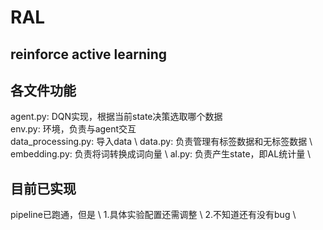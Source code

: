 # RAL

## reinforce active learning

## 各文件功能
agent.py: DQN实现，根据当前state决策选取哪个数据 <br>
env.py: 环境，负责与agent交互 <br>
data_processing.py: 导入data \\
data.py: 负责管理有标签数据和无标签数据 \\
embedding.py: 负责将词转换成词向量 \\
al.py: 负责产生state，即AL统计量 \\

## 目前已实现
pipeline已跑通，但是 \\
1.具体实验配置还需调整 \\
2.不知道还有没有bug \\


